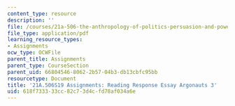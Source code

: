 ```yaml
---
content_type: resource
description: ''
file: /courses/21a-506-the-anthropology-of-politics-persuasion-and-power-spring-2019/618f733333cc82c73d4cfd78af034a6e_MIT21A_506S19_Sec1Mod2Respons3.pdf
file_type: application/pdf
learning_resource_types:
- Assignments
ocw_type: OCWFile
parent_title: Assignments
parent_type: CourseSection
parent_uid: 66804546-8062-2b57-04b3-db13cbfc95bb
resourcetype: Document
title: '21A.506S19 Assignments: Reading Response Essay Argonauts 3'
uid: 618f7333-33cc-82c7-3d4c-fd78af034a6e
---
```

